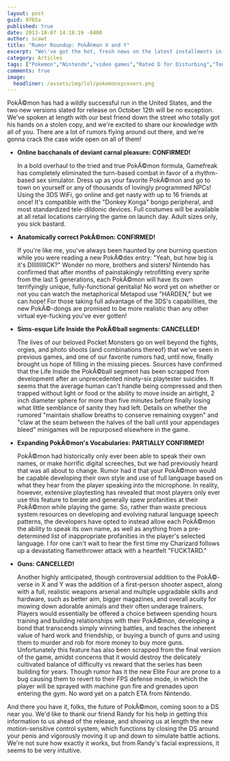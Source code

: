 ```yaml
---
layout: post
guid: 9765a
published: true
date: 2013-10-07 14:18:19 -0400
author: scawt
title: "Rumor Roundup: PokÃ©mon X and Y"
excerpt: "We\'ve got the hot, fresh news on the latest installments in Nintendo\'s wildly successful PokÃ©mon franchise; read on to get the latest on the highly anticipated game before its October 12th release!"
category: Articles
tags: ["Pokemon","Nintendo","video games","Rated D for Disturbing","Today I learned a new word for orgy","HARDEN"]
comments: true 
image:
  headliner: /assets/img/lol/pokemonxycovers.png
---
```


PokÃ©mon has had a wildly successful run in the United States, and the two new versions slated for release on October 12th will be no exception. We've spoken at length with our best friend down the street who totally got his hands on a stolen copy, and we're excited to share our knowledge with all of you. There are a lot of rumors flying around out there, and we're gonna crack the case wide open on all of them!

*   **Online bacchanals of deviant carnal pleasure: CONFIRMED!**
    
    In a bold overhaul to the tried and true PokÃ©mon formula, Gamefreak has completely eliminated the turn-based combat in favor of a rhythm-based sex simulator. Dress up as your favorite PokÃ©mon and go to town on yourself or any of thousands of lovingly programmed NPCs! Using the 3DS WiFi, go online and get nasty with up to 16 friends at once! It's compatible with the "Donkey Konga" bongo peripheral, and most standardized tele-dildonic devices. Full costumes will be available at all retail locations carrying the game on launch day. Adult sizes only, you sick bastard.
    
*   **Anatomically correct PokÃ©mon: CONFIRMED!**
    
    If you're like me, you've always been haunted by one burning question while you were reading a new PokÃ©dex entry: "Yeah, but how big is it's DIIIIIIIIICK?" Wonder no more, brothers and sisters! Nintendo has confirmed that after months of painstakingly retrofitting every sprite from the last 5 generations, each PokÃ©mon will have its own terrifyingly unique, fully-functional genitalia! No word yet on whether or not you can watch the metaphorical Metapod use "HARDEN," but we can hope! For those taking full advantage of the 3DS's capabilities, the new PokÃ©-dongs are promised to be more realistic than any other virtual eye-fucking you've ever gotten!
    
*   **Sims-esque Life Inside the PokÃ©ball segments: CANCELLED!**
    
    The lives of our beloved Pocket Monsters go on well beyond the fights, orgies, and photo shoots (and combinations thereof) that we've seen in previous games, and one of our favorite rumors had, until now, finally brought us hope of filling in the missing pieces. Sources have confirmed that the Life Inside the PokÃ©ball segment has been scrapped from development after an unprecedented ninety-six playtester suicides. It seems that the average human can't handle being compressed and then trapped without light or food or the ability to move inside an airtight, 2 inch diameter sphere for more than five minutes before finally losing what little semblance of sanity they had left. Details on whether the rumored "maintain shallow breaths to conserve remaining oxygen" and "claw at the seam between the halves of the ball until your appendages bleed" minigames will be repurposed elsewhere in the game.
    
*   **Expanding PokÃ©mon's Vocabularies: PARTIALLY CONFIRMED!**
    
    PokÃ©mon had historically only ever been able to speak their own names, or make horrific digital screeches, but we had previously heard that was all about to change. Rumor had it that your PokÃ©mon would be capable developing their own style and use of full language based on what they hear from the player speaking into the microphone. In reality, however, extensive playtesting has revealed that most players only ever use this feature to berate and generally spew profanities at their PokÃ©mon while playing the game. So, rather than waste precious system resources on developing and evolving natural language speech patterns, the developers have opted to instead allow each PokÃ©mon the ability to speak its own name, as well as anything from a pre-determined list of inappropriate profanities in the player's selected language. I for one can't wait to hear the first time my Charizard follows up a devastating flamethrower attack with a heartfelt "FUCKTARD."
    
*   **Guns: CANCELLED!**
    
    Another highly anticipated, though controversial addition to the PokÃ©-verse in X and Y was the addition of a first-person shooter aspect, along with a full, realistic weapons arsenal and multiple upgradable skills and hardware, such as better aim, bigger magazines, and overall acuity for mowing down adorable animals and their often underage trainers. Players would essentially be offered a choice between spending hours training and building relationships with their PokÃ©mon, developing a bond that transcends simply winning battles, and teaches the inherent value of hard work and friendship, or buying a bunch of guns and using them to murder and rob for more money to buy more guns. Unfortunately this feature has also been scrapped from the final version of the game, amidst concerns that it would destroy the delicately cultivated balance of difficulty vs reward that the series has been building for years. Though rumor has it the new Elite Four are prone to a bug causing them to revert to their FPS defense mode, in which the player will be sprayed with machine gun fire and grenades upon entering the gym. No word yet on a patch ETA from Nintendo.
    

And there you have it, folks, the future of PokÃ©mon, coming soon to a DS near you. We'd like to thank our friend Randy for his help in getting this information to us ahead of the release, and showing us at length the new motion-sensitive control system, which functions by closing the DS around your penis and vigorously moving it up and down to simulate battle actions. We're not sure how exactly it works, but from Randy's facial expressions, it seems to be very intuitive.